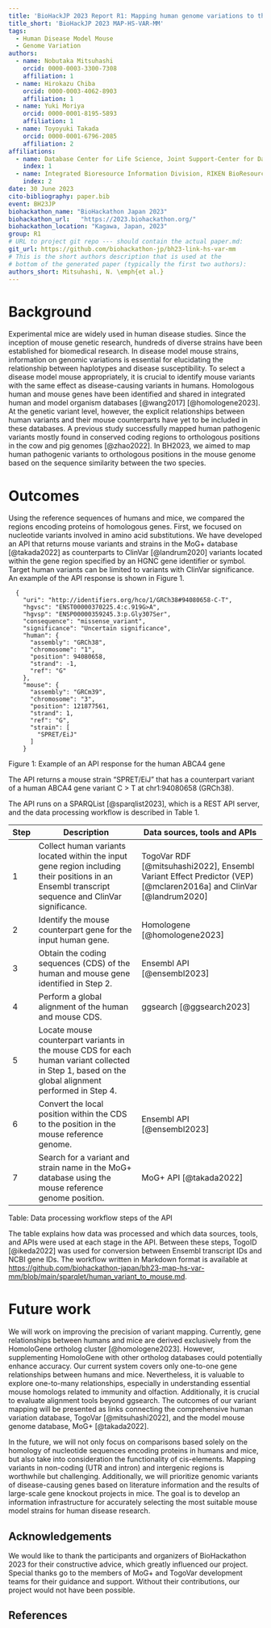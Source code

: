 ```yaml
---
title: 'BioHackJP 2023 Report R1: Mapping human genome variations to their mouse counterparts for identifying disease model mouse strains with human genome variations'
title_short: 'BioHackJP 2023 MAP-HS-VAR-MM'
tags:
  - Human Disease Model Mouse
  - Genome Variation
authors:
  - name: Nobutaka Mitsuhashi
    orcid: 0000-0003-3300-7308
    affiliation: 1
  - name: Hirokazu Chiba
    orcid: 0000-0003-4062-8903
    affiliation: 1
  - name: Yuki Moriya
    orcid: 0000-0001-8195-5893
    affiliation: 1
  - name: Toyoyuki Takada
    orcid: 0000-0001-6796-2085
    affiliation: 2
affiliations:
  - name: Database Center for Life Science, Joint Support-Center for Data Science Research, Research Organization of Information and Systems
    index: 1
  - name: Integrated Bioresource Information Division, RIKEN BioResource Research Center
    index: 2
date: 30 June 2023
cito-bibliography: paper.bib
event: BH23JP
biohackathon_name: "BioHackathon Japan 2023"
biohackathon_url:   "https://2023.biohackathon.org/"
biohackathon_location: "Kagawa, Japan, 2023"
group: R1
# URL to project git repo --- should contain the actual paper.md:
git_url: https://github.com/biohackathon-jp/bh23-link-hs-var-mm
# This is the short authors description that is used at the
# bottom of the generated paper (typically the first two authors):
authors_short: Mitsuhashi, N. \emph{et al.}
---
```


# Background

Experimental mice are widely used in human disease studies. Since the inception of mouse genetic research, hundreds of diverse strains have been established for biomedical research. In disease model mouse strains, information on genomic variations is essential for elucidating the relationship between haplotypes and disease susceptibility. To select a disease model mouse appropriately, it is crucial to identify mouse variants with the same effect as disease-causing variants in humans. Homologous human and mouse genes have been identified and shared in integrated human and model organism databases [@wang2017] [@homologene2023]. At the genetic variant level, however, the explicit relationships between human variants and their mouse counterparts have yet to be included in these databases. A previous study successfully mapped human pathogenic variants mostly found in conserved coding regions to orthologous positions in the cow and pig genomes [@zhao2022]. In BH2023, we aimed to map human pathogenic variants to orthologous positions in the mouse genome based on the sequence similarity between the two species.

# Outcomes

Using the reference sequences of humans and mice, we compared the regions encoding proteins of homologous genes. First, we focused on nucleotide variants involved in amino acid substitutions. We have developed an API that returns mouse variants and strains in the MoG+ database [@takada2022] as counterparts to ClinVar [@landrum2020] variants located within the gene region specified by an HGNC gene identifier or symbol. Target human variants can be limited to variants with ClinVar significance. An example of the API response is shown in Figure 1.

```
  {
    "uri": "http://identifiers.org/hco/1/GRCh38#94080658-C-T",
    "hgvsc": "ENST00000370225.4:c.919G>A",
    "hgvsp": "ENSP00000359245.3:p.Gly307Ser",
    "consequence": "missense_variant",
    "significance": "Uncertain significance",
    "human": {
      "assembly": "GRCh38",
      "chromosome": "1",
      "position": 94080658,
      "strand": -1,
      "ref": "G"
    },
    "mouse": {
      "assembly": "GRCm39",
      "chromosome": "3",
      "position": 121877561,
      "strand": 1,
      "ref": "G",
      "strain": [
        "SPRET/EiJ"
      ]
    }
```
Figure 1: Example of an API response for the human ABCA4 gene

The API returns a mouse strain “SPRET/EiJ” that has a counterpart variant of a human ABCA4 gene variant C > T at chr1:94080658 (GRCh38).

The API runs on a SPARQList [@sparqlist2023], which is a REST API server, and the data processing workflow is described in Table 1.

|Step|Description|Data sources, tools and APIs|
| -- | -------- | ----- |
|1|Collect human variants located within the input gene region including their positions in an Ensembl transcript sequence and ClinVar significance.|TogoVar RDF [@mitsuhashi2022], Ensembl Variant Effect Predictor (VEP) [@mclaren2016a] and ClinVar [@landrum2020]|
|2|Identify the mouse counterpart gene for the input human gene.|Homologene [@homologene2023]|
|3|Obtain the coding sequences (CDS) of the human and mouse gene identified in Step 2.|Ensembl API [@ensembl2023]|
|4|Perform a global alignment of the human and mouse CDS.|ggsearch [@ggsearch2023]|
|5|Locate mouse counterpart variants in the mouse CDS for each human variant collected in Step 1, based on the global alignment performed in Step 4.||
|6|Convert the local position within the CDS to the position in the mouse reference genome.|Ensembl API [@ensembl2023]|
|7|Search for a variant and strain name in the MoG+ database  using the mouse reference genome position.|MoG+ API [@takada2022]|

Table: Data processing workflow steps of the API

The table explains how data was processed and which data sources, tools, and APIs were used at each stage in the API. Between these steps, TogoID [@ikeda2022]  was used for conversion between Ensembl transcript IDs and NCBI gene IDs. The workflow written in Markdown format is available at https://github.com/biohackathon-japan/bh23-map-hs-var-mm/blob/main/sparqlet/human_variant_to_mouse.md.

# Future work

We will work on improving the precision of variant mapping. Currently, gene relationships between humans and mice are derived exclusively from the HomoloGene ortholog cluster [@homologene2023]. However, supplementing HomoloGene with other ortholog databases could potentially enhance accuracy. Our current system covers only one-to-one gene relationships between humans and mice. Nevertheless, it is valuable to explore one-to-many relationships, especially in understanding essential mouse homologs related to immunity and olfaction. Additionally, it is crucial to evaluate alignment tools beyond ggsearch. The outcomes of our variant mapping will be presented as links connecting the comprehensive human variation database, TogoVar [@mitsuhashi2022], and the model mouse genome database, MoG+ [@takada2022].

In the future, we will not only focus on comparisons based solely on the homology of nucleotide sequences encoding proteins in humans and mice, but also take into consideration the functionality of cis-elements. Mapping variants in non-coding (UTR and intron) and intergenic regions is worthwhile but challenging. Additionally, we will prioritize genomic variants of disease-causing genes based on literature information and the results of large-scale gene knockout projects in mice. The goal is to develop an information infrastructure for accurately selecting the most suitable mouse model strains for human disease research.

## Acknowledgements

We would like to thank the participants and organizers of BioHackathon 2023 for their constructive advice, which greatly influenced our project. Special thanks go to the members of MoG+ and TogoVar development teams for their guidance and support. Without their contributions, our project would not have been possible.

## References
